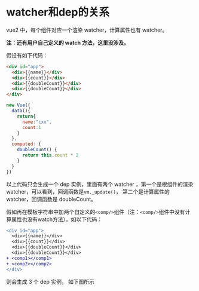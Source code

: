 # watcher和dep的关系

vue2 中，每个组件对应一个渲染 watcher，计算属性也有 watcher。

**注：还有用户自己定义的 watch 方法，这里没涉及。**

假设有如下代码：
```html
<div id="app">
  <div>{{name}}</div>
  <div>{{count}}</div>
  <div>{{doubleCount}}</div>
  <div>{{doubleCount}}</div>
</div>
```
```js
new Vue({
  data(){
    return{
      name:"cxx",
      count:1
    }
  },
  computed: {
    doubleCount() {
      return this.count * 2
    }
  }
})
```

以上代码只会生成一个 dep 实例，里面有两个 watcher ，第一个是根组件的渲染 watcher，可以看到，回调函数是`vm._update()`， 第二个是计算属性的 watcher，回调函数是 doubleCount。
<img :src="$withBase('/imgs/myvue/vue2-dep-and-watcher.png')" style="transform:scale(0.8);">


假如再在模板字符串中加两个自定义的`<comp/>`组件（注：`<comp/>`组件中没有计算属性也没有watch方法），如以下代码：
```diff
<div id="app">
  <div>{{name}}</div>
  <div>{{count}}</div>
  <div>{{doubleCount}}</div>
  <div>{{doubleCount}}</div>
+ <comp1></comp1>
+ <comp2></comp2>
</div>
```
则会生成 3 个 dep 实例， 如下图所示

<img :src="$withBase('/imgs/myvue/vue2-dep-and-watcher2.png')" style="transform:scale(0.8);">


